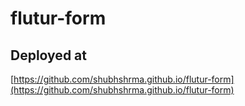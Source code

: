 # flutur-form

## Deployed at
[https://github.com/shubhshrma.github.io/flutur-form](https://github.com/shubhshrma.github.io/flutur-form)

